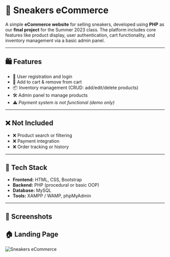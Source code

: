 # 👟 Sneakers eCommerce

A simple **eCommerce website** for selling sneakers, developed using **PHP** as our **final project** for the Summer 2023 class. The platform includes core features like product display, user authentication, cart functionality, and inventory management via a basic admin panel.

---

## 🛍️ Features

- 👤 User registration and login
- 🛒 Add to cart & remove from cart
- 📦 Inventory management (CRUD: add/edit/delete products)
- 🛠 Admin panel to manage products
- ⚠️ *Payment system is not functional (demo only)*

---

## ❌ Not Included

- ❌ Product search or filtering
- ❌ Payment integration
- ❌ Order tracking or history

---

## 🧰 Tech Stack

- **Frontend:** HTML, CSS, Bootstrap
- **Backend:** PHP (procedural or basic OOP)
- **Database:** MySQL
- **Tools:** XAMPP / WAMP, phpMyAdmin

---
## 📸 Screenshots

## 🏠 Landing Page
![Sneakers eCommerce](https://github.com/tyermercado/sneakers-eCommerce/blob/master/Tyer%20Mercado(2).png])
